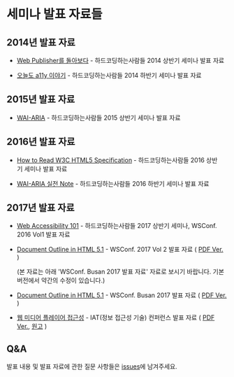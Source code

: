 # 세미나 발표 자료들

## 2014년 발표 자료

- [Web Publisher를 돌아보다](https://mulder21c.github.io/seminar/20140517/index.html) - 하드코딩하는사람들 2014 상반기 세미나 발표 자료

- [오늘도 a11y 이야기](https://mulder21c.github.io/seminar/20141206/index.html) - 하드코딩하는사람들 2014 하반기 세미나 발표 자료

## 2015년 발표 자료

- [WAI-ARIA](https://mulder21c.github.io/seminar/20150530/index.html) - 하드코딩하는사람들 2015 상반기 세미나 발표 자료

## 2016년 발표 자료

- [How to Read W3C HTML5 Specification](https://mulder21c.github.io/seminar/20160521/index.html) - 하드코딩하는사람들 2016 상반기 세미나 발표 자료

- [WAI-ARIA 실전 Note](https://mulder21c.github.io/seminar/20161210/index.html) - 하드코딩하는사람들 2016 하반기 세미나 발표 자료

## 2017년 발표 자료

- [Web Accessibility 101](https://mulder21c.github.io/seminar/20170618/index.html) - 하드코딩하는사람들 2017 상반기 세미나, WSConf. 2016 Vol1 발표 자료

- [Document Outline in HTML 5.1](https://mulder21c.github.io/seminar/20170715/index.html) - WSConf. 2017 Vol 2 발표 자료 ( [PDF Ver.](https://mulder21c.github.io/seminar/20170715/document-outline-in-html51.pdf) ) 

  (본 자료는 아래 'WSConf. Busan 2017 발표 자료' 자료로 보시기 바랍니다. 기본 버전에서 약간의 수정이 있습니다.)

- [Document Outline in HTML 5.1](https://mulder21c.github.io/seminar/20170916/index.html) - WSConf. Busan 2017 발표 자료 ( [PDF Ver.](https://mulder21c.github.io/seminar/20170916/document-outline-in-html51.pdf) )

- [웹 미디어 플레이어 접근성](https://mulder21c.github.io/seminar/20171124/index.html) - IAT(정보 접근성 기술) 컨퍼런스 발표 자료 ( [PDF Ver.](https://mulder21c.github.io/seminar/20171124/media-player-accessibility-on-web.pdf), [원고](https://github.com/mulder21c/seminar/blob/gh-pages/20171124/README.md) ) 

## Q&A

  발표 내용 및 발표 자료에 관한 질문 사항들은 [issues](https://github.com/mulder21c/seminar/issues)에 남겨주세요.
